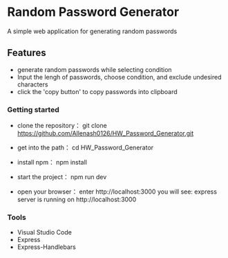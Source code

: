 # Random Password Generator
A simple web application for generating random passwords

## Features
- generate random passwords while selecting condition 
- Input the lengh of passwords, choose condition, and exclude undesired characters
- click the 'copy button' to copy passwords into clipboard

### Getting started
- clone the repository：
git clone https://github.com/Allenash0126/HW_Password_Generator.git

- get into the path：
cd HW_Password_Generator

- install npm：
npm install

- start the project： 
npm run dev

- open your browser：
enter http://localhost:3000
you will see: express server is running on http://localhost:3000

### Tools
- Visual Studio Code
- Express
- Express-Handlebars